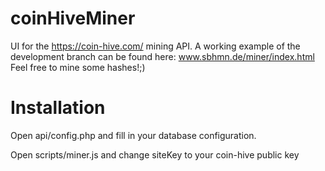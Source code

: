 # coinHiveMiner
UI for the https://coin-hive.com/ mining API.
A working example of the development branch can be found here:
www.sbhmn.de/miner/index.html 
Feel free to mine some hashes!;)

# Installation
Open api/config.php and fill in your database configuration.

Open scripts/miner.js and change siteKey to your coin-hive public key
